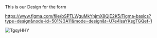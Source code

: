 This is our Design for the form

https://www.figma.com/file/bSPTLWguMkYnjmX8QjE2K5/Figma-basics?type=design&node-id=501%3A11&mode=design&t=U7e4lsaYKsgTGQef-1

![TgqyHHY](https://github.com/EricLuec/RestaurantFormular/assets/140081980/af8e5e50-5181-4acf-94e5-068a2dbe94c2)
